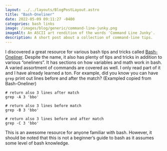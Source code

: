 ```yaml
---
layout: ../../layouts/BlogPostLayout.astro
title: "Bash-Oneliner"
date: 2022-05-09 09:11:27 -0400
categories: bash links
image: /images/blog/generic/command-line-junky.png
imageAlt: An ASCII art rendition of the words 'Command Line Junky'.
description: A short post about a collection of command-line tips.
---
```


I discovered a great resource for various bash tips and tricks called
[Bash-Oneliner](https://onceupon.github.io/Bash-Oneliner/).
Despite the name, it also has plenty of tips and tricks in addition to various “oneliners”.
It has sections on how variables and math work in bash. A varied assortment of commands
are covered as well. I only read part of it and I have already learned a ton.
For example, did you know you can have `grep` print out lines before and after the match?
(Exampled copied from Bash-Oneliner)

```
# return also 3 lines after match
grep -A 3 'bbo'

# return also 3 lines before match
grep -B 3 'bbo'

# return also 3 lines before and after match
grep -C 3 'bbo'
```

This is an awesome resource for anyone familiar with bash. However, it
should be noted that this is not a beginner’s guide to bash as it assumes some
level of bash knowledge.
